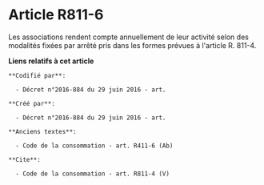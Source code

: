 # Article R811-6

Les associations rendent compte annuellement de leur activité selon des modalités fixées par arrêté pris dans les formes
prévues à l'article R. 811-4.

**Liens relatifs à cet article**

	**Codifié par**:

	  - Décret n°2016-884 du 29 juin 2016 - art.

	**Créé par**:

	  - Décret n°2016-884 du 29 juin 2016 - art.

	**Anciens textes**:

	  - Code de la consommation - art. R411-6 (Ab)

	**Cite**:

	  - Code de la consommation - art. R811-4 (V)
